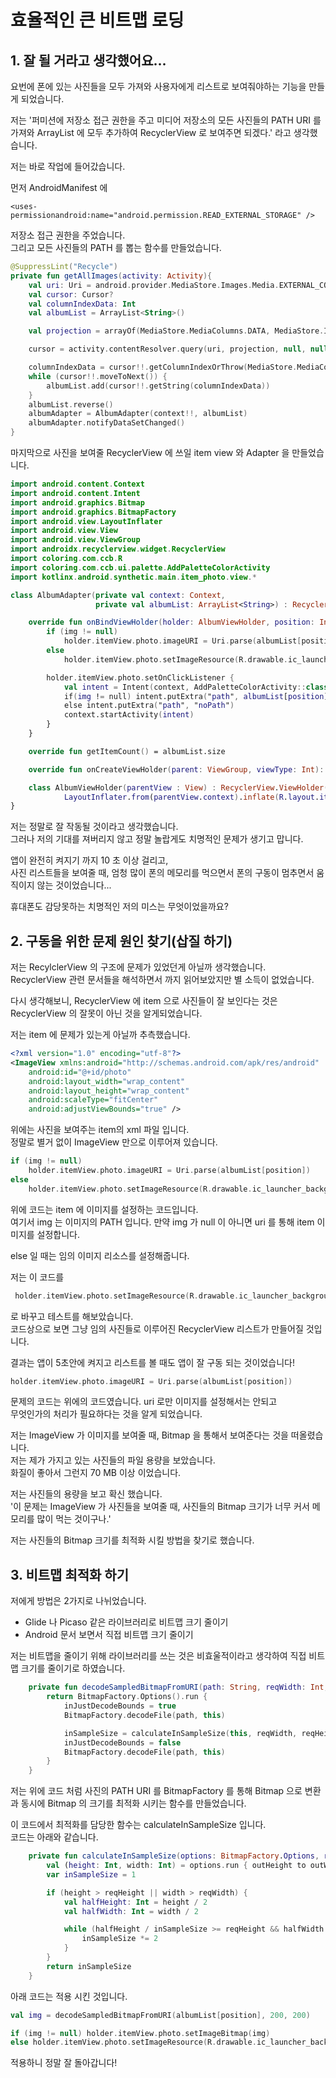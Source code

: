 # 효율적인 큰 비트맵 로딩

## 1. 잘 될 거라고 생각했어요...

요번에 폰에 있는 사진들을 모두 가져와 사용자에게 리스트로 보여줘야하는 기능을 만들게 되었습니다.  

저는 '퍼미션에 저장소 접근 권한을 주고 미디어 저장소의 모든 사진들의 PATH URI 를 가져와 
ArrayList 에 모두 추가하여 RecyclerView 로 보여주면 되겠다.' 라고 생각했습니다.

저는 바로 작업에 들어갔습니다.

먼저 AndroidManifest 에 
```
<uses-permissionandroid:name="android.permission.READ_EXTERNAL_STORAGE" /> 
```
저장소 접근 권한을 주었습니다.  
그리고 모든 사진들의 PATH 를 뽑는 함수를 만들었습니다.

``` Kotlin
@SuppressLint("Recycle")
private fun getAllImages(activity: Activity){
    val uri: Uri = android.provider.MediaStore.Images.Media.EXTERNAL_CONTENT_URI
    val cursor: Cursor?
    val columnIndexData: Int
    val albumList = ArrayList<String>()

    val projection = arrayOf(MediaStore.MediaColumns.DATA, MediaStore.Images.Media.BUCKET_DISPLAY_NAME)

    cursor = activity.contentResolver.query(uri, projection, null, null, null)

    columnIndexData = cursor!!.getColumnIndexOrThrow(MediaStore.MediaColumns.DATA)
    while (cursor!!.moveToNext()) {
        albumList.add(cursor!!.getString(columnIndexData))
    }
    albumList.reverse()
    albumAdapter = AlbumAdapter(context!!, albumList)
    albumAdapter.notifyDataSetChanged()
}

```

마지막으로 사진을 보여줄 RecyclerView 에 쓰일 item view 와 Adapter 을 만들었습니다.

``` Kotlin
import android.content.Context
import android.content.Intent
import android.graphics.Bitmap
import android.graphics.BitmapFactory
import android.view.LayoutInflater
import android.view.View
import android.view.ViewGroup
import androidx.recyclerview.widget.RecyclerView
import coloring.com.ccb.R
import coloring.com.ccb.ui.palette.AddPaletteColorActivity
import kotlinx.android.synthetic.main.item_photo.view.*

class AlbumAdapter(private val context: Context,
                   private val albumList: ArrayList<String>) : RecyclerView.Adapter<AlbumAdapter.AlbumViewHolder>() {

    override fun onBindViewHolder(holder: AlbumViewHolder, position: Int) {
        if (img != null) 
            holder.itemView.photo.imageURI = Uri.parse(albumList[position])
        else 
            holder.itemView.photo.setImageResource(R.drawable.ic_launcher_background)

        holder.itemView.photo.setOnClickListener {
            val intent = Intent(context, AddPaletteColorActivity::class.java)
            if(img != null) intent.putExtra("path", albumList[position])
            else intent.putExtra("path", "noPath")
            context.startActivity(intent)
        }
    }

    override fun getItemCount() = albumList.size

    override fun onCreateViewHolder(parent: ViewGroup, viewType: Int): AlbumViewHolder = AlbumViewHolder(parent)

    class AlbumViewHolder(parentView : View) : RecyclerView.ViewHolder(
            LayoutInflater.from(parentView.context).inflate(R.layout.item_photo, null, false))
}
```

저는 정말로 잘 작동될 것이라고 생각했습니다.  
그러나 저의 기대를 져버리지 않고 정말 놀랍게도 치명적인 문제가 생기고 맙니다.

앱이 완전히 켜지기 까지 10 초 이상 걸리고,  
사진 리스트들을 보여줄 때, 엄청 많이 폰의 메모리를 먹으면서 폰의 구동이 멈추면서 움직이지 않는 것이었습니다...

휴대폰도 감당못하는 치명적인 저의 미스는 무엇이었을까요?

## 2. 구동을 위한 문제 원인 찾기(삽질 하기)

저는 RecylclerView 의 구조에 문제가 있었던게 아닐까 생각했습니다.  
RecyclerView 관련 문서들을 해석하면서 까지 읽어보았지만 별 소득이 없었습니다.

다시 생각해보니, RecyclerView 에 item 으로 사진들이 잘 보인다는 것은 RecyclerView 의 잘못이 아닌 것을 알게되었습니다.

저는 item 에 문제가 있는게 아닐까 추측했습니다.  

``` xml
<?xml version="1.0" encoding="utf-8"?>
<ImageView xmlns:android="http://schemas.android.com/apk/res/android"
    android:id="@+id/photo"
    android:layout_width="wrap_content"
    android:layout_height="wrap_content"
    android:scaleType="fitCenter"
    android:adjustViewBounds="true" />
```

위에는 사진을 보여주는 item의 xml 파일 입니다.  
정말로 별거 없이 ImageView 만으로 이루어져 있습니다.

``` Kotlin
if (img != null) 
    holder.itemView.photo.imageURI = Uri.parse(albumList[position])
else 
    holder.itemView.photo.setImageResource(R.drawable.ic_launcher_background)
```

위에 코드는 item 에 이미지를 설정하는 코드입니다.  
여기서 img 는 이미지의 PATH 입니다. 만약 img 가 null 이 아니면
uri 를 통해 item 이미지를 설정합니다.

else 일 때는 임의 이미지 리소스를 설정해줍니다.

저는 이 코드를
``` Kotlin
 holder.itemView.photo.setImageResource(R.drawable.ic_launcher_background)
```
로 바꾸고 테스트를 해보았습니다.  
코드상으로 보면 그냥 임의 사진들로 이루어진 RecyclerView 리스트가 만들어질 것입니다.

결과는 앱이 5초안에 켜지고 리스트를 볼 때도 앱이 잘 구동 되는 것이었습니다!

``` Kotlin
holder.itemView.photo.imageURI = Uri.parse(albumList[position])
```

문제의 코드는 위에의 코드였습니다.
uri 로만 이미지를 설정해서는 안되고  
무엇인가의 처리가 필요하다는 것을 알게 되었습니다.

저는 ImageView 가 이미지를 보여줄 때, Bitmap 을 통해서 보여준다는 것을 떠올렸습니다.  
저는 제가 가지고 있는 사진들의 파일 용량을 보았습니다.  
화질이 좋아서 그런지 70 MB 이상 이었습니다.

저는 사진들의 용량을 보고 확신 했습니다.  
'이 문제는 ImageView 가 사진들을 보여줄 때, 사진들의 Bitmap 크기가 너무 커서 메모리를 많이 먹는 것이구나.'

저는 사진들의 Bitmap 크기를 최적화 시킬 방법을 찾기로 했습니다.

## 3. 비트맵 최적화 하기

저에게 방법은 2가지로 나뉘었습니다.

- Glide 나 Picaso 같은 라이브러리로 비트맵 크기 줄이기
- Android 문서 보면서 직접 비트맵 크기 줄이기

저는 비트맵을 줄이기 위해 라이브러리를 쓰는 것은 비효울적이라고 생각하여 직접 비트맵 크기를 줄이기로 하였습니다.

``` Kotlin
    private fun decodeSampledBitmapFromURI(path: String, reqWidth: Int, reqHeight: Int): Bitmap? {
        return BitmapFactory.Options().run {
            inJustDecodeBounds = true
            BitmapFactory.decodeFile(path, this)

            inSampleSize = calculateInSampleSize(this, reqWidth, reqHeight)
            inJustDecodeBounds = false
            BitmapFactory.decodeFile(path, this)
        }
    }
```
저는 위에 코드 처럼 사진의 PATH URI 를 BitmapFactory 를 통해 Bitmap 으로 변환과 동시에 Bitmap 의 크기를 최적화 시키는 함수를 만들었습니다.

이 코드에서 최적화를 담당한 함수는 calculateInSampleSize 입니다.  
코드는 아래와 같습니다.

``` Kotlin
    private fun calculateInSampleSize(options: BitmapFactory.Options, reqWidth: Int, reqHeight: Int): Int {
        val (height: Int, width: Int) = options.run { outHeight to outWidth }
        var inSampleSize = 1

        if (height > reqHeight || width > reqWidth) {
            val halfHeight: Int = height / 2
            val halfWidth: Int = width / 2

            while (halfHeight / inSampleSize >= reqHeight && halfWidth / inSampleSize >= reqWidth) {
                inSampleSize *= 2
            }
        }
        return inSampleSize
    }
```

아래 코드는 적용 시킨 것입니다.  

``` Kotlin
val img = decodeSampledBitmapFromURI(albumList[position], 200, 200)

if (img != null) holder.itemView.photo.setImageBitmap(img)
else holder.itemView.photo.setImageResource(R.drawable.ic_launcher_background)
```
적용하니 정말 잘 돌아갑니다!